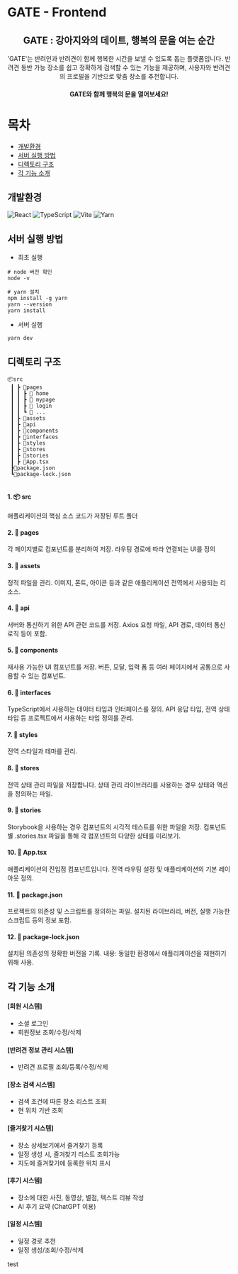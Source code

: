 # GATE - Frontend
<div align="center">
<h2>GATE : 강아지와의 데이트, 행복의 문을 여는 순간</h2>

'GATE'는 반려인과 반려견이 함께 행복한 시간을 보낼 수 있도록 돕는 플랫폼입니다. 반려견 동반 가능 장소를 쉽고 정확하게 검색할 수 있는 기능을 제공하며, 사용자와 반려견의 프로필을 기반으로 맞춤 장소를 추천합니다. 

#### GATE와 함께 행복의 문을 열어보세요!
</div>


# 목차
- [개발환경](#개발환경) 
- [서버 실행 방법](#서버-실행-방법)
- [디렉토리 구조](#디렉토리-구조)
- [각 기능 소개](#각-기능-소개)

## 개발환경
![React](https://img.shields.io/badge/react-%2320232a.svg?style=for-the-badge&logo=react&logoColor=%2361DAFB) ![TypeScript](https://img.shields.io/badge/typescript-%23007ACC.svg?style=for-the-badge&logo=typescript&logoColor=white) ![Vite](https://img.shields.io/badge/vite-%23646CFF.svg?style=for-the-badge&logo=vite&logoColor=white) ![Yarn](https://img.shields.io/badge/yarn-%232C8EBB.svg?style=for-the-badge&logo=yarn&logoColor=white)

## 서버 실행 방법

- 최초 실행
```
# node 버전 확인
node -v

# yarn 설치
npm install -g yarn
yarn --version
yarn install 

```

- 서버 실행 
```
yarn dev
```

## 디렉토리 구조
```
📦src
 ┃ ┣ 📂pages
 ┃ ┃ ┣ 📂 home
 ┃ ┃ ┣ 📂 mypage
 ┃ ┃ ┣ 📂 login
 ┃ ┃ ┗ 📂 ...
 ┃ ┣ 📂assets
 ┃ ┣ 📂api
 ┃ ┣ 📂components
 ┃ ┣ 📂interfaces
 ┃ ┣ 📂styles
 ┃ ┣ 📂stores
 ┃ ┣ 📂stories
 ┃ ┣ 📜App.tsx
 ┣📜package.json
 ┗📜package-lock.json
 
```
#### 1. 📦 src
애플리케이션의 핵심 소스 코드가 저장된 루트 폴더

#### 2. 📂 pages
각 페이지별로 컴포넌트를 분리하여 저장. 라우팅 경로에 따라 연결되는 UI를 정의

#### 3. 📂 assets
정적 파일을 관리.
이미지, 폰트, 아이콘 등과 같은 애플리케이션 전역에서 사용되는 리소스.

#### 4. 📂 api
서버와 통신하기 위한 API 관련 코드를 저장. Axios 요청 파일, API 경로, 데이터 통신 로직 등이 포함.
#### 5. 📂 components
재사용 가능한 UI 컴포넌트를 저장. 버튼, 모달, 입력 폼 등 여러 페이지에서 공통으로 사용할 수 있는 컴포넌트.
#### 6. 📂 interfaces
TypeScript에서 사용하는 데이터 타입과 인터페이스를 정의.
API 응답 타입, 전역 상태 타입 등 프로젝트에서 사용하는 타입 정의를 관리.
#### 7. 📂 styles
전역 스타일과 테마를 관리.
#### 8. 📂 stores
전역 상태 관리 파일을 저장합니다. 상태 관리 라이브러리를 사용하는 경우 상태와 액션을 정의하는 파일.
#### 9. 📂 stories
Storybook을 사용하는 경우 컴포넌트의 시각적 테스트를 위한 파일을 저장.
컴포넌트별 .stories.tsx 파일을 통해 각 컴포넌트의 다양한 상태를 미리보기.
#### 10. 📜 App.tsx
애플리케이션의 진입점 컴포넌트입니다.
전역 라우팅 설정 및 애플리케이션의 기본 레이아웃 정의.
#### 11. 📜 package.json
프로젝트의 의존성 및 스크립트를 정의하는 파일.
설치된 라이브러리, 버전, 실행 가능한 스크립트 등의 정보 포함.
#### 12. 📜 package-lock.json
설치된 의존성의 정확한 버전을 기록.
내용:
동일한 환경에서 애플리케이션을 재현하기 위해 사용.


## 각 기능 소개 
#### [회원 시스템]
- 소셜 로그인
- 회원정보 조회/수정/삭제

#### [반려견 정보 관리 시스템]
- 반려견 프로필 조회/등록/수정/삭제

#### [장소 검색 시스템]
- 검색 조건에 따른 장소 리스트 조회
- 현 위치 기반 조회

#### [즐겨찾기 시스템]
- 장소 상세보기에서 즐겨찾기 등록
- 일정 생성 시, 즐겨찾기 리스트 조회가능
- 지도에 즐겨찾기에 등록한 위치 표시

#### [후기 시스템]
- 장소에 대한 사진, 동영상, 별점, 텍스트 리뷰 작성
- AI 후기 요약 (ChatGPT 이용)

#### [일정 시스템]
- 일정 경로 추천
- 일정 생성/조회/수정/삭제

test
